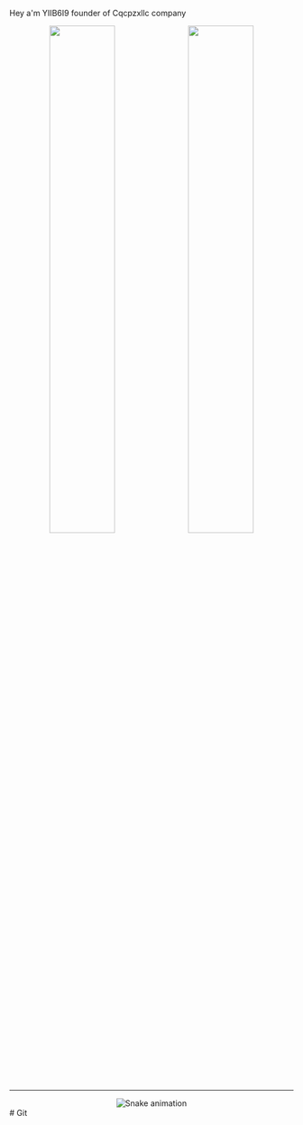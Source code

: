 Hey a'm YIIB6I9 founder of Cqcpzxllc company 

<p align="center">
  <img src="https://github-readme-stats.vercel.app/api?username=alamimran613&theme=dark&hide_border=false&include_all_commits=true&count_private=true" width="48%">
  <img src="https://github-readme-streak-stats.herokuapp.com/?user=alamimran613&theme=dark&hide_border=false" width="48%">
</p>

---
<div align="center">
  <img src="https://profile-readme-generator.com/assets/snake.svg" alt="Snake animation" />
</div># Git

